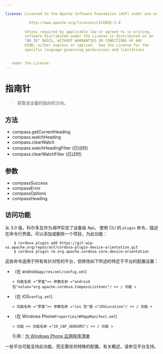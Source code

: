 ```yaml
---

license: Licensed to the Apache Software Foundation (ASF) under one or more contributor license agreements. See the NOTICE file distributed with this work for additional information regarding copyright ownership. The ASF licenses this file to you under the Apache License, Version 2.0 (the "License"); you may not use this file except in compliance with the License. You may obtain a copy of the License at

           http://www.apache.org/licenses/LICENSE-2.0
    
         Unless required by applicable law or agreed to in writing,
         software distributed under the License is distributed on an
         "AS IS" BASIS, WITHOUT WARRANTIES OR CONDITIONS OF ANY
         KIND, either express or implied.  See the License for the
         specific language governing permissions and limitations
    

   under the License.
---
```


# 指南针

> 获取该设备的指向的方向。

## 方法

*   compass.getCurrentHeading
*   compass.watchHeading
*   compass.clearWatch
*   compass.watchHeadingFilter (已过时)
*   compass.clearWatchFilter (已过时)

## 参数

*   compassSuccess
*   compassError
*   compassOptions
*   compassHeading

## 访问功能

从 3.0 版，科尔多瓦作为*插件*实现了设备级 Api。 使用 CLI 的 `plugin` 命令，描述在命令行界面，可以添加或删除一个项目，为此功能：

        $ cordova plugin add https://git-wip-us.apache.org/repos/asf/cordova-plugin-device-orientation.git
        $ cordova plugin rm org.apache.cordova.core.device-orientation
    

这些命令适用于所有有针对性的平台，但修改如下所述的特定于平台的配置设置：

*   （在 android`app/res/xml/config.xml`)
    
        < 功能名称 ="罗盘">< 参数名称 ="android 包"value="org.apache.cordova.CompassListener"/ >< / 功能 >
        

*   （在 iOS`config.xml`)
    
        < 功能名称 ="罗盘">< 参数名称 ="ios 包"值 ="CDVLocation"/ >< / 功能 >
        

*   （在 Windows Phone`Properties/WPAppManifest.xml`)
    
        < 功能 >< 功能名称 ="ID_CAP_SENSORS"/ >< / 功能 >
        
    
    引用：[为 Windows Phone 应用程序清单][1]

 [1]: http://msdn.microsoft.com/en-us/library/ff769509%28v=vs.92%29.aspx

一些平台可能支持此功能，而无需任何特殊的配置。有关概述，请参见平台支持。